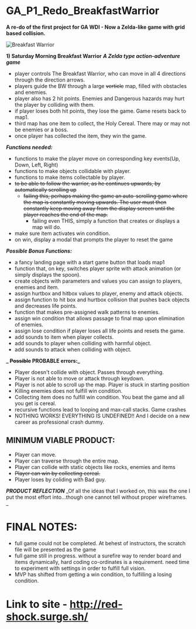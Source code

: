 # GA_P1_Redo_BreakfastWarrior
**A re-do of the first project for GA WDI - Now a Zelda-like game with grid based collision.**

![Breakfast Warrior](
        GA-Project1REDO-BreakfastWarrior/assets/Maps/WIREFRAME_BW_Redo_shortmap.png
      )

**1) Saturday Morning Breakfast Warrior**
**_A Zelda type action-adventure game_**
- player controls The Breakfast Warrior, who can move in all 4 directions through the direction arrows.
- players guide the BW through a large ~~verticle~~ map, filled with obstacles and enemies.
- player also has 2 hit points. Enemies and Dangerous hazards may hurt the player by colliding with them.
- if player loses both hit points, they lose the game. Game resets back to map1.
- third map has one item to collect, the Holy Cereal. There may or may not be enemies or a boss.
- once player has collected the item, they win the game.

**_Functions needed:_**
- functions to make the player move on corresponding key events(Up, Down, Left, Right)
- functions to make objects collidable with player.
- functions to make items collectable by player.
- ~~to be able to follow the warrior, as he continues upwards, by automatically scrolling up~~
  - ~~failing this, perhaps making the game an auto-scrolling game where the map is constantly moving upwards. The user must then constantly keep moving away from the display screen until the player reaches the end of the map.~~
    - failing even THIS, simply a function that creates or displays a map will do.
- make sure item activates win condition.
- on win, display a modal that prompts the player to reset the game

**_Possible Bonus Functions:_**
- a fancy landing page with a start game button that loads map1
- function that, on key, switches player sprite with attack animation (or simply displays the spoon).
- create objects with parameters and values you can assign to players, enemies and item.
- assign hurtbox and hitbox values to player, enemy and attack objects.
- assign function to hit box and hurtbox collision that pushes back objects and decreases life points.
- function that makes pre-assigned walk patterns to enemies.
- assign win condition that allows passage to final map upon elimination of enemies.
- assign lose condition if player loses all life points and resets the game.
- add sounds to item when player collects.
- add sounds to player when colliding with harmful object.
- add sounds to attack when colliding with object.


**_ ~~Possible~~ PROBABLE errors:_**
- Player doesn't collide with object. Passes through everything.
- Player is not able to move or attack through keydown.
- Player is not able to scroll up the map. Player is stuck in starting position
- Killing enemies does not fulfill win condition.
- Collecting item does no fulfill win condition. You beat the game and all you get is cereal.
- recursive functions lead to looping and max-call stacks. Game crashes
- NOTHING WORKS! EVERYTHING IS UNDEFINED!! And I decide on a new career as professional crash dummy.

## MINIMUM VIABLE PRODUCT:
- Player can move.
- Player can traverse through the entire map.
- Player can collide with static objects like rocks, enemies and items
- ~~Player can win by collecting cereal.~~
- Player loses by coliding with Bad guy.

_**PRODUCT REFLECTION**_
_Of all the ideas that I worked on, this was the one I put the most effort into...though one cannot tell without proper wireframes. _

# FINAL NOTES:
 - full game could not be completed. At behest of instructors, the scratch file will be presented as the game
 - full game still in progress. without a surefire way to render board and items dynamically, hard coding co-ordinates is a requirement. need time to experiment with settings in order to fulfill full vision.
 - MVP has shifted from getting a win condition, to fulfilling a losing condition.
 
 # Link to site - http://red-shock.surge.sh/
